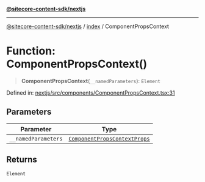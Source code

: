 [**@sitecore-content-sdk/nextjs**](../../README.md)

***

[@sitecore-content-sdk/nextjs](../../README.md) / [index](../README.md) / ComponentPropsContext

# Function: ComponentPropsContext()

> **ComponentPropsContext**(`__namedParameters`): `Element`

Defined in: [nextjs/src/components/ComponentPropsContext.tsx:31](https://github.com/Sitecore/content-sdk/blob/4103c5589d5589e11cd6164ccfd2c9755e694a65/packages/nextjs/src/components/ComponentPropsContext.tsx#L31)

## Parameters

| Parameter | Type |
| ------ | ------ |
| `__namedParameters` | [`ComponentPropsContextProps`](../type-aliases/ComponentPropsContextProps.md) |

## Returns

`Element`
